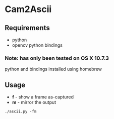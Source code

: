 # Cam2Ascii

## Requirements
 * python
 * opencv python bindings

### Note: has only been tested on OS X 10.7.3

python and bindings installed using homebrew

## Usage
 * **f** - show a frame as-captured
 * **m** - mirror the output

`./ascii.py -fm`